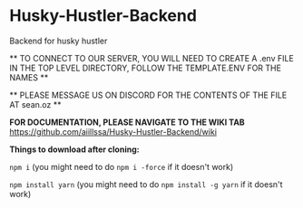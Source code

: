# Husky-Hustler-Backend

Backend for husky hustler

** TO CONNECT TO OUR SERVER, YOU WILL NEED TO CREATE A .env FILE IN THE TOP LEVEL DIRECTORY, FOLLOW THE TEMPLATE.ENV FOR THE NAMES **

** PLEASE MESSAGE US ON DISCORD FOR THE CONTENTS OF THE FILE AT sean.oz **

**FOR DOCUMENTATION, PLEASE NAVIGATE TO THE WIKI TAB**
https://github.com/aiillssa/Husky-Hustler-Backend/wiki

**Things to download after cloning:**

`npm i` (you might need to do `npm i -force` if it doesn't work)

`npm install yarn` (you might need to do `npm install -g yarn` if it doesn't work)
